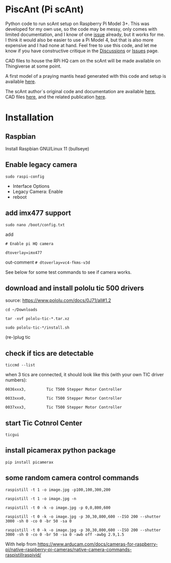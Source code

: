 # PiscAnt (Pi scAnt)
Python code to run scAnt setup on Raspberry Pi Model 3+. This was developed for my own use, so the code may be messy, only comes with limited documentation, and I know of one [issue](https://github.com/Peter-T-Ruehr/PiscAnt/issues) already, but it works for me. I think it would also be easier to use a Pi Model 4, but that is also more expensive and I had none at hand. Feel free to use this code, and let me know if you have constructive critique in the [Discussions](https://github.com/Peter-T-Ruehr/PiscAnt/discussions) or [Issues](https://github.com/Peter-T-Ruehr/PiscAnt/issues) page.

CAD files to house the RPi HQ cam on the scAnt will be made available on Thingiverse at some point.

A first model of a praying mantis head generated with this code and setup is available [here](https://skfb.ly/ourV8).

The scAnt author`s original code and documentation are available [here](https://github.com/evo-biomech/scAnt), CAD files [here](https://www.thingiverse.com/thing:4694713), and the related publication [here](https://peerj.com/articles/11155/).

# Installation
## Raspbian
Install Raspbian GNU/Linux 11 (bullseye)

## Enable legacy camera
`sudo raspi-config`
  * Interface Options
  * Legacy Camera: Enable
  * reboot
  
## add imx477 support
`sudo nano /boot/config.txt`

add

`# Enable pi HQ camera`

`dtoverlay=imx477`

out-comment
`# dtoverlay=vc4-fkms-v3d`

See below for some test commands to see if camera works.

## download and install pololu tic 500 drivers
source: https://www.pololu.com/docs/0J71/all#1.2

`cd ~/Downloads`

`tar -xvf pololu-tic-*.tar.xz`

`sudo pololu-tic-*/install.sh`

(re-)plug tic

## check if tics are detectable
`ticcmd --list`

when 3 tics are connected, it should look like this (with your own TIC driver numbers):

`0036xxx3,         Tic T500 Stepper Motor Controller`

`0033xxx0,         Tic T500 Stepper Motor Controller`

`0037xxx3,         Tic T500 Stepper Motor Controller`

## start Tic Cotnrol Center
`ticgui`

## install picamerax python package
`pip install picamerax`

## some random camera control commands
`raspistill -t 1 -o image.jpg -p100,100,300,200`

`raspistill -t 1 -o image.jpg -n`

`raspistill -t 0 -k -o image.jpg -p 0,0,800,600`

`raspistill -t 0 -k -o image.jpg -p 30,30,800,600 --ISO 200 --shutter 3000 -sh 0 -co 0 -br 50 -sa 0`

`raspistill -t 0 -k -o image.jpg -p 30,30,800,600 --ISO 200 --shutter 3000 -sh 0 -co 0 -br 50 -sa 0 -awb off -awbg 2.9,1.5`

With help from
https://www.arducam.com/docs/cameras-for-raspberry-pi/native-raspberry-pi-cameras/native-camera-commands-raspistillraspivid/

